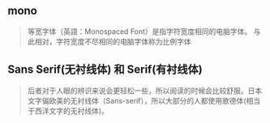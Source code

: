 ## mono
> 等宽字体（英語：Monospaced Font）是指字符宽度相同的电脑字体。
> 与此相对，字符宽度不尽相同的电脑字体称为比例字体

## Sans Serif(无衬线体) 和 Serif(有衬线体)
> 后者对于人眼的辨识来说会更轻松一些，所以阅读的时候会比较舒服。日本文字偏欧美的无衬线体（Sans-serif），所以大部分的人都使用歌德体(相当于西洋文字的无衬线体)。